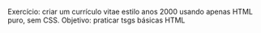 Exercício: criar um currículo vitae estilo anos 2000 usando apenas HTML puro, sem CSS.
Objetivo: praticar tsgs básicas HTML
